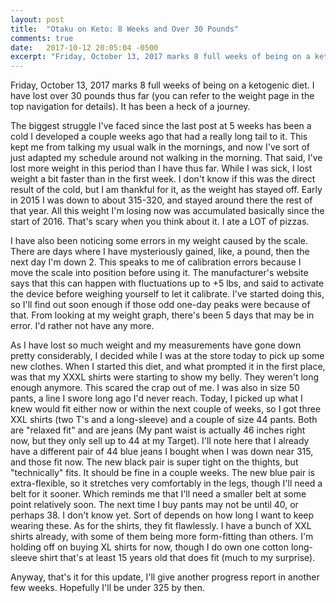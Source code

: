 ```yaml
---
layout: post
title:  "Otaku on Keto: 8 Weeks and Over 30 Pounds"
comments: true
date:   2017-10-12 20:05:04 -0500
excerpt: "Friday, October 13, 2017 marks 8 full weeks of being on a ketogenic diet. I have lost over 30 pounds thus far (you can refer to the weight page in the top navigation for details). It has been a heck of a journey."
---
```

<p>Friday, October 13, 2017 marks 8 full weeks of being on a ketogenic diet. I have lost over 30 pounds thus far (you can refer to the weight page in the top navigation for details). It has been a heck of a journey.</p>
<p>The biggest struggle I've faced since the last post at 5 weeks has been a cold I developed a couple weeks ago that had a really long tail to it. This kept me from talking my usual walk in the mornings, and now I've sort of just adapted my schedule around not walking in the morning. That said, I've lost more weight in this period than I have thus far. While I was sick, I lost weight a bit faster than in the first week. I don't know if this was the direct result of the cold, but I am thankful for it, as the weight has stayed off. Early in 2015 I was down to about 315-320, and stayed around there the rest of that year. All this weight I'm losing now was accumulated basically since the start of 2016. That's scary when you think about it. I ate a LOT of pizzas.</p>
<p>I have also been noticing some errors in my weight caused by the scale. There are days where I have mysteriously gained, like, a pound, then the next day I'm down 2. This speaks to me of calibration errors because I move the scale into position before using it. The manufacturer's website says that this can happen with fluctuations up to +5 lbs, and said to activate the device before weighing yourself to let it calibrate. I've started doing this, so I'll find out soon enough if those odd one-day peaks were because of that. From looking at my weight graph, there's been 5 days that may be in error. I'd rather not have any more.</p>
<p>As I have lost so much weight and my measurements have gone down pretty considerably, I decided while I was at the store today to pick up some new clothes. When I started this diet, and what prompted it in the first place, was that my XXXL shirts were starting to show my belly. They weren't long enough anymore. This scared the crap out of me. I was also in size 50 pants, a line I swore long ago I'd never reach. Today, I picked up what I knew would fit either now or within the next couple of weeks, so I got three XXL shirts (two T's and a long-sleeve) and a couple of size 44 pants. Both are "relaxed fit" and are jeans (My pant waist is actually 46 inches right now, but they only sell up to 44 at my Target). I'll note here that I already have a different pair of 44 blue jeans I bought when I was down near 315, and those fit now. The new black pair is super tight on the thights, but "technically" fits. It should be fine in a couple weeks. The new blue pair is extra-flexible, so it stretches very comfortably in the legs, though I'll need a belt for it sooner. Which reminds me that I'll need a smaller belt at some point relatively soon. The next time I buy pants may not be until 40, or perhaps 38. I don't know yet. Sort of depends on how long I want to keep wearing these. As for the shirts, they fit flawlessly. I have a bunch of XXL shirts already, with some of them being more form-fitting than others. I'm holding off on buying XL shirts for now, though I do own one cotton long-sleeve shirt that's at least 15 years old that does fit (much to my surprise).</p>
<p>Anyway, that's it for this update, I'll give another progress report in another few weeks. Hopefully I'll be under 325 by then.</p>